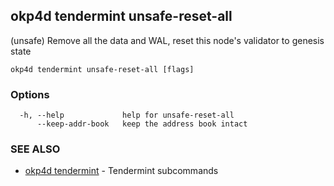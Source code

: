 ## okp4d tendermint unsafe-reset-all

(unsafe) Remove all the data and WAL, reset this node's validator to genesis state

```
okp4d tendermint unsafe-reset-all [flags]
```

### Options

```
  -h, --help             help for unsafe-reset-all
      --keep-addr-book   keep the address book intact
```

### SEE ALSO

* [okp4d tendermint](okp4d_tendermint.md)	 - Tendermint subcommands

